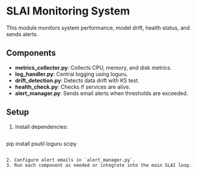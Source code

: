# SLAI Monitoring System

This module monitors system performance, model drift, health status, and sends alerts.

## Components

- **metrics_collector.py**: Collects CPU, memory, and disk metrics.
- **log_handler.py**: Central logging using loguru.
- **drift_detection.py**: Detects data drift with KS test.
- **health_check.py**: Checks if services are alive.
- **alert_manager.py**: Sends email alerts when thresholds are exceeded.

## Setup
1. Install dependencies:
   ```console
  pip install psutil loguru scipy
  ```

2. Configure alert emails in `alert_manager.py`.
3. Run each component as needed or integrate into the main SLAI loop.
